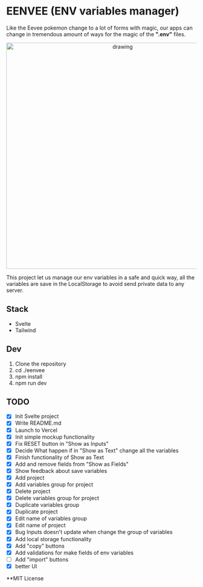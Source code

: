 # EENVEE (ENV variables manager)

Like the Eevee pokemon change to a lot of forms with magic, our apps can change in tremendous amount of ways for the magic of the **".env"** files.

<p align="center">
    <img src="https://gamingintel.com/wp-content/uploads/2022/04/Pokemon-GO-All-Eevee-Names-Guide-How-to-Get-Every-Evolution.jpg" alt="drawing" width="600"/>    
</p>

This project let us manage our env variables in a safe and quick way, all the variables are save in the LocalStorage to avoid send private data to any server.

## Stack

- Svelte
- Tailwind

## Dev

1. Clone the repository
1. cd ./eenvee
1. npm install
1. npm run dev

## TODO

- [x] Init Svelte project
- [x] Write README.md
- [x] Launch to Vercel
- [x] Init simple mockup functionality
- [x] Fix RESET button in "Show as Inputs"
- [x] Decide What happen if in "Show as Text" change all the variables
- [x] Finish functionality of Show as Text
- [x] Add and remove fields from "Show as Fields"
- [x] Show feedback about save variables
- [x] Add project
- [x] Add variables group for project
- [x] Delete project
- [x] Delete variables group for project
- [x] Duplicate variables group
- [x] Duplicate project
- [x] Edit name of variables group
- [x] Edit name of project
- [x] Bug Inputs doesn't update when change the group of variables
- [x] Add local storage functionality
- [x] Add "copy" buttons
- [x] Add validations for make fields of env variables
- [ ] Add "import" buttons
- [x] better UI

\*\*MIT License
